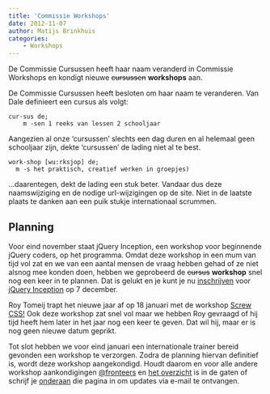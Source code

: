 ```yaml
---
title: 'Commissie Workshops'
date: 2012-11-07
author: Matijs Brinkhuis
categories:
    - Workshops
---
```


De Commissie Cursussen heeft haar naam veranderd in Commissie Workshops en kondigt nieuwe <strike>cursussen</strike> **workshops** aan.

De Commissie Cursussen heeft besloten om haar naam te veranderen. Van Dale definieert een cursus als volgt:

```
cur·sus de;
    m -sen 1 reeks van lessen 2 schooljaar
```

Aangezien al onze ‘cursussen’ slechts een dag duren en al helemaal geen schooljaar zijn, dekte ‘cursussen’ de lading niet al te best.

```
work·shop [wu:rksjop] de;
  m -s het praktisch, creatief werken in groepjes)
```

…daarentegen, dekt de lading een stuk beter. Vandaar dus deze naamswijziging en de nodige url-wijzigingen op de site. Niet in de laatste plaats te danken aan een puik stukje internationaal scrummen.

## Planning

Voor eind november staat jQuery Inception, een workshop voor beginnende jQuery coders, op het programma. Omdat deze workshop in een mum van tijd vol zat en we van een aantal mensen de vraag hebben gehad of ze niet alsnog mee konden doen, hebben we geprobeerd de <strike>cursus</strike> **workshop** snel nog een keer in te plannen. Dat is gelukt en je kunt je nu [inschrijven](/workshops/jquery-inception-arjan-eising/7-december-2012) voor [jQuery Inception](/workshops/jquery-inception-arjan-eising) op 7 december.

Roy Tomeij trapt het nieuwe jaar af op 18 januari met de workshop [Screw CSS!](/workshops/screw-css-roy-tomeij) Ook deze workshop zat snel vol maar we hebben Roy gevraagd of hij tijd heeft hem later in het jaar nog een keer te geven. Dat wil hij, maar er is nog geen nieuwe datum geprikt.

Tot slot hebben we voor eind januari een internationale trainer bereid gevonden een workshop te verzorgen. Zodra de planning hiervan definitief is, wordt deze workshop aangekondigd. Houdt daarom en voor alle andere workshop aankondigingen [@fronteers](https://twitter.com/fronteers) en [het overzicht](/workshops) is in de gaten of schrijf je [onderaan](/workshops#per-mail) die pagina in om updates via e-mail te ontvangen.
